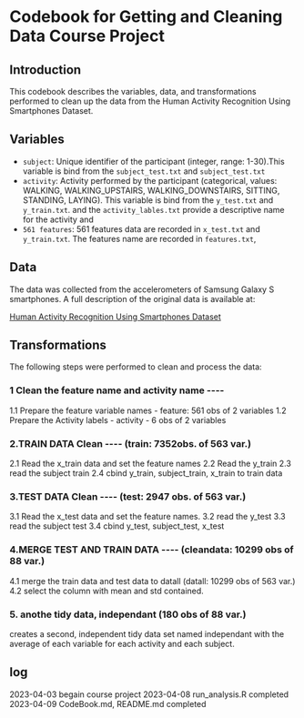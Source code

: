 # Codebook for Getting and Cleaning Data Course Project

## Introduction

This codebook describes the variables, data, and transformations performed to clean up the data from the Human Activity Recognition Using Smartphones Dataset.

## Variables
- `subject`: Unique identifier of the participant (integer, range: 1-30).This variable is bind from the `subject_test.txt` and `subject_test.txt`
- `activity`: Activity performed by the participant (categorical, values: WALKING, WALKING_UPSTAIRS, WALKING_DOWNSTAIRS, SITTING, STANDING, LAYING). This variable is bind from the `y_test.txt` and `y_train.txt`. and the `activity_lables.txt` provide a descriptive name for the activity and
- `561 features`: 561 features data are recorded in `x_test.txt` and `y_train.txt`. 
The features name are recorded in `features.txt`, 

## Data
The data was collected from the accelerometers of Samsung Galaxy S smartphones. A full description of the original data is available at:

[Human Activity Recognition Using Smartphones Dataset](http://archive.ics.uci.edu/ml/datasets/Human+Activity+Recognition+Using+Smartphones)

## Transformations
The following steps were performed to clean and process the data:

###  1 Clean the feature name and activity name ----
1.1 Prepare the feature variable names - feature: 561 obs of 2 variables
1.2 Prepare the Activity labels - activity - 6 obs of 2 variables

###  2.TRAIN DATA Clean ---- (train: 7352obs. of 563 var.)
2.1 Read the x_train data and set the feature names
2.2 Read the y_train
2.3 read the subject train
2.4 cbind y_train, subject_train, x_train to train data 

###  3.TEST DATA Clean ---- (test: 2947 obs. of 563 var.)
3.1 Read the x_test data and set the feature names. 
3.2 read the y_test
3.3 read the subject test
3.4 cbind y_test, subject_test, x_test 

###  4.MERGE TEST AND TRAIN DATA ---- (cleandata: 10299 obs of 88 var.)
4.1 merge the train data and test data to datall (datall: 10299 obs of 563 var.)
4.2 select the column with mean and std contained. 

###  5. anothe tidy data, independant (180 obs of 88 var.)
creates a second, independent tidy data set named independant 
with the average of each variable for each activity and each subject.

## log
2023-04-03 begain course project
2023-04-08 run_analysis.R completed
2023-04-09 CodeBook.md, README.md completed
